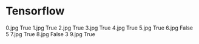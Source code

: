 # Tensorflow
0.jpg  True
1.jpg  True
2.jpg  True
3.jpg  True
4.jpg  True
5.jpg  True
6.jpg  False 5
7.jpg  True
8.jpg  False 3
9.jpg  True

